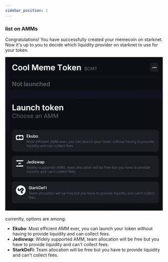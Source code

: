 ```yaml
---
sidebar_position: 1
---
```

### list on AMMs
Congratulations! You have successfully created your memecoin on starknet. Now it's up to you to decide which liquidity provider on starknet to use for your token.

![choose AMM](./../img/amm.png)

currently, options are among: 
- **Ekubo**: Most efficient AMM ever, you can launch your token without having to provide liquidity and can collect fees.
- **Jediswap**: Widely supported AMM, team allocation will be free but you have to provide liquidity and can't collect fees.
- **StarkDeFi**: Team allocation will be free but you have to provide liquidity and can't collect fees.

